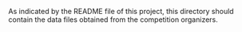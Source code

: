 As indicated by the README file of this project, this directory should contain the data files obtained from the competition organizers.